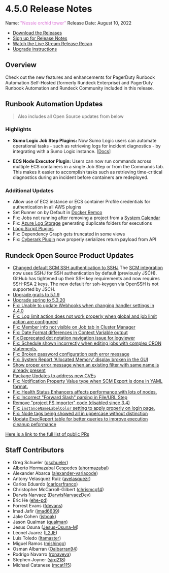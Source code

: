 # 4.5.0 Release Notes

Name: <span style="color: orchid"><span class="glyphicon glyphicon-tower"></span> "Nessie orchid tower"</span>
Release Date: August 10, 2022

- [Download the Releases](https://download.rundeck.com/)
- [Sign up for Release Notes](https://www.rundeck.com/release-notes-signup)
- [Watch the Live Stream Release Recap](https://youtu.be/tZqSPUrT5IU)
- [Upgrade instructions](/upgrading/)

<VidStack src="youtube/tZqSPUrT5IU"/>

## Overview

Check out the new features and enhancements for PagerDuty Runbook Automation Self-Hosted (formerly Rundeck Enterprise) and PagerDuty Runbook Automation and Rundeck Community included in this release.

## Runbook Automation Updates

> Also includes all Open Source updates from below

### Highlights

* **Sumo Logic Job Step Plugins:** Now Sumo Logic users can automate operational tasks - such as retrieving logs for incident diagnostics - by integrating with a Sumo Logic instance. [[Docs](/manual/jobs/job-plugins/workflow-steps/sumo-logic.md)]

* **ECS Node Executor Plugin:** Users can now run commands across multiple ECS containers in a single Job Step or from the Commands tab.  This makes it easier to accomplish tasks such as retrieving time-critical diagnostics during an incident before containers are redeployed.

### Additional Updates

* Allow use of EC2 instance or ECS container Profile credentials for authentication in all AWS plugins
* Set Runner on by Default in [Docker Remco](/administration/configuration/docker/extending-configuration.md)
* Fix: Jobs not running after removing a project from a [System Calendar](/manual/calendars.md)
* Fix: [Azure Log Storage](/administration/cluster/logstore/azure.md) generating duplicate folders for executions
* [Loop Script Plugins](/manual/jobs/job-plugins/workflow-steps/loop-plugins.md)
* Fix: Dependency Graph gets truncated in some views
* Fix: [Cyberark Plugin](/manual/key-storage/storage-plugins/cyberark-storage.md) now properly serializes return payload from API


## Rundeck Open Source Product Updates

* [Changed default SCM SSH authentication to SSHJ](https://github.com/rundeck/rundeck/pull/7763) The [SCM integration](/manual/projects/scm/) now uses SSHJ for SSH authentication by default (previously JSCH). GitHub has tightened up their SSH key requirements and now requires SSH-RSA 2 keys. The new default for ssh-keygen via OpenSSH is not supported by JSCH.
* [Upgrade grails to 5.1.9](https://github.com/rundeck/rundeck/pull/7829)
* [Upgrade spring to 5.3.20](https://github.com/rundeck/rundeck/pull/7823)
* [Fix: Unable to update Webhooks when changing handler settings in 4.4.0](https://github.com/rundeck/rundeck/pull/7820)
* [Fix: Log limit action does not work properly when global and job limit action are configured ](https://github.com/rundeck/rundeck/pull/7809)
* [Fix:  Member info not visible on Job tab in Cluster Manager](https://github.com/rundeck/rundeck/pull/7806)
* [Fix: Date Format differences in Context Variable output](https://github.com/rundeck/rundeck/pull/7805)
* [Fix Deprecated dot notation navigation issue for logviewer](https://github.com/rundeck/rundeck/pull/7796)
* [Fix: Schedule shown incorrectly when editing jobs with complex CRON statements.](https://github.com/rundeck/rundeck/pull/7794)
* [Fix: Broken password configuration path error message ](https://github.com/rundeck/rundeck/pull/7791)
* [Fix: System Report &#39;Allocated Memory&#39; display broken in the GUI](https://github.com/rundeck/rundeck/pull/7789)
* [Show proper error message when an existing filter with same name is already present](https://github.com/rundeck/rundeck/pull/7788)
* [Package Updates to address new CVEs](https://github.com/rundeck/rundeck/pull/7787)
* [Fix: Notification Property Value type when SCM Export is done in YAML format.](https://github.com/rundeck/rundeck/pull/7785)
* [Fix: Health Status Enhancers affects performance with lots of nodes.](https://github.com/rundeck/rundeck/pull/7780)
* [Fix: Incorrect &quot;Forward Slash&quot; parsing in File/URL Step](https://github.com/rundeck/rundeck/pull/7779)
* [Remove &quot;project FS importer&quot; code (disabled since 3.4)](https://github.com/rundeck/rundeck/pull/7778)
* [Fix: `instanceNameLabelColor` setting to apply properly on login page.](https://github.com/rundeck/rundeck/pull/7770)
* [Fix: Node tags being showed all in uppercase without distinction](https://github.com/rundeck/rundeck/pull/7768)
* [Update ExecReport table for better queries to improve execution cleanup peformance](https://github.com/rundeck/rundeck/pull/7735)


[Here is a link to the full list of public PRs](https://github.com/rundeck/rundeck/pulls?q=is%3Apr+milestone%3A4.5.0+is%3Aclosed)


## Staff Contributors

* Greg Schueler ([gschueler](https://github.com/gschueler))
* Alberto Hormazabal Cespedes ([ahormazabal](https://github.com/ahormazabal))
* Alexander Abarca ([alexander-variacode](https://github.com/alexander-variacode))
* Antony Velasquez Ruiz ([avelasquezr](https://github.com/avelasquezr))
* Carlos Eduardo ([carlosrfranco](https://github.com/carlosrfranco))
* Christopher McCarroll-Gilbert ([chrismcg14](https://github.com/chrismcg14))
* Darwis Narvaez ([DarwisNarvaezDev](https://github.com/DarwisNarvaezDev))
* Eric He ([ehe-pd](https://github.com/ehe-pd))
* Forrest Evans ([fdevans](https://github.com/fdevans))
* Imad Jafir ([imad6639](https://github.com/imad6639))
* Jake Cohen ([jsboak](https://github.com/jsboak))
* Jason Qualman ([qualman](https://github.com/qualman))
* Jesus Osuna ([Jesus-Osuna-M](https://github.com/Jesus-Osuna-M))
* Leonel Juarez ([L2JE](https://github.com/L2JE))
* Luis Toledo ([ltamaster](https://github.com/ltamaster))
* Miguel Ramos ([mishingo](https://github.com/mishingo))
* Osman Albarran ([Oalbarran94](https://github.com/Oalbarran94))
* Rodrigo Navarro ([ronaveva](https://github.com/ronaveva))
* Stephen Joyner ([sjrd218](https://github.com/sjrd218))
* Michael Catanese ([mcat115](https://github.com/mcat115))
